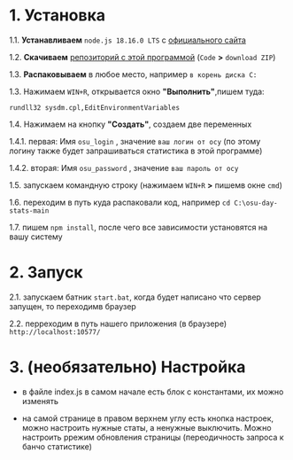 <h1>1. Установка</h1>

1.1. **Устанавливаем** `node.js 18.16.0 LTS` с <a href="https://nodejs.org/en">официального сайта</a>

1.2. **Скачиваем** <a href="https://github.com/ChervyachokMigo/osu-day-stats/archive/refs/heads/main.zip">репозиторий с этой программой</a> (`Code` **>** `download ZIP`)

1.3. **Распаковываем** в любое место, например `в корень диска C:`

1.3. Нажимаем `WIN+R`, открывается окно **"Выполнить"**,пишем туда:

`rundll32 sysdm.cpl,EditEnvironmentVariables`

1.4. Нажимаем на кнопку **"Создать"**, создаем две переменных

1.4.1. первая: Имя `osu_login` , значение `ваш логин от осу` (по этому логину также будет запрашиваться статистика в этой программе)

1.4.2. вторая: Имя `osu_password` , значение `ваш пароль от осу`

1.5. запускаем командную строку (нажимаем `WIN+R` **>** пишемв окне `cmd`)

1.6. переходим в путь куда распаковали код, например `cd C:\osu-day-stats-main`

1.7. пишем `npm install`, после чего все зависимости установятся на вашу систему

<h1>2. Запуск</h1>

2.1. запускаем батник `start.bat`, когда будет написано что сервер запущен, то переходимв браузер

2.2. перреходим в путь нашего приложения (в браузере) `http://localhost:10577/`

<h1>3. (необязательно) Настройка</h1>

- в файле index.js в самом начале есть блок с константами, их можно изменять

- на самой странице в правом верхнем углу есть кнопка настроек, можно настроить нужные статы, а ненужные выключить. Можно настроить ррежим обновления страницы (переодичность запроса к банчо статистике)
